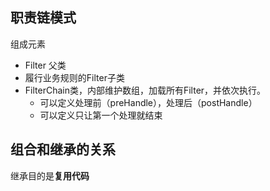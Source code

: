 ## 职责链模式

组成元素

- Filter 父类
- 履行业务规则的Filter子类
- FilterChain类，内部维护数组，加载所有Filter，并依次执行。
  - 可以定义处理前（preHandle），处理后（postHandle）
  - 可以定义只让第一个处理就结束

## 组合和继承的关系

继承目的是**复用代码**

